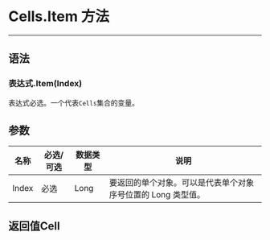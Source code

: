 # Cells.Item 方法
            
---

## 语法

### 表达式.Item(Index)

表达式必选。一个代表`Cells`集合的变量。

## 参数

|名称|必选/可选|数据类型|说明|
|-|-|-|-|
|Index|必选|Long|要返回的单个对象。可以是代表单个对象序号位置的 Long 类型值。|

## 返回值Cell
